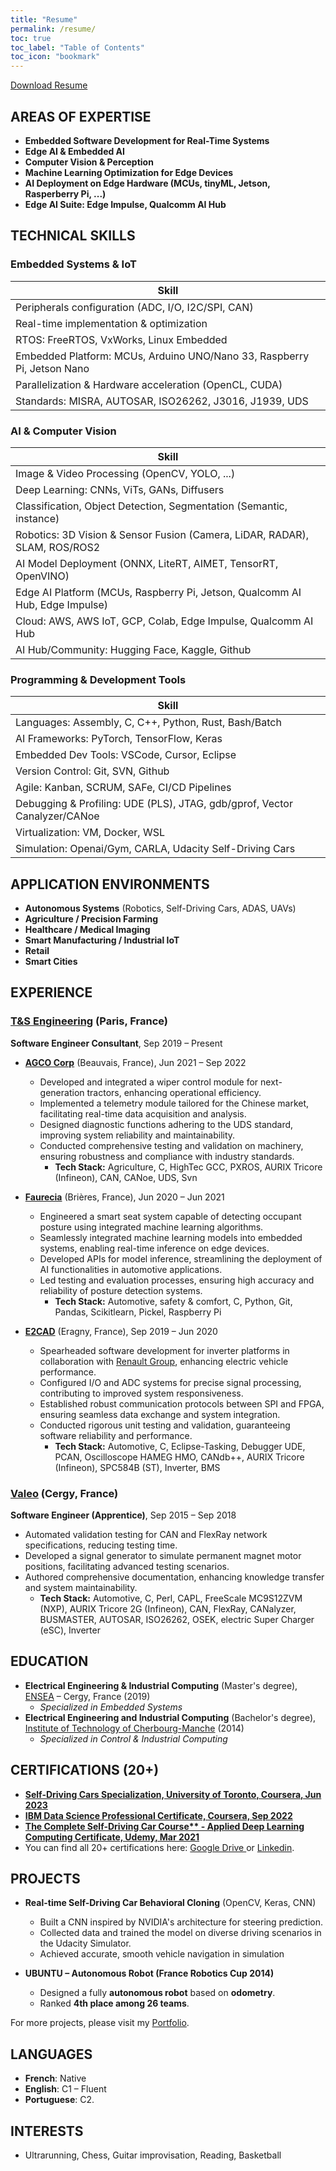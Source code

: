 ```yaml
---
title: "Resume"
permalink: /resume/
toc: true
toc_label: "Table of Contents"
toc_icon: "bookmark"
---
```


[Download Resume](https://drive.google.com/file/d/1im7V4GLQt-rJLweivjVJG4LDQ2mL4lMc/view)

## **AREAS OF EXPERTISE**

- **Embedded Software Development for Real-Time Systems**
- **Edge AI & Embedded AI**
- **Computer Vision & Perception**
- **Machine Learning Optimization for Edge Devices**
- **AI Deployment on Edge Hardware (MCUs, tinyML, Jetson, Rasperberry Pi, ...)**
- **Edge AI Suite: Edge Impulse, Qualcomm AI Hub**

## **TECHNICAL SKILLS**

### **Embedded Systems & IoT**

| Skill |
| ----------------------------------------------- |
| Peripherals configuration (ADC, I/O, I2C/SPI, CAN) |
| Real-time implementation & optimization |
| RTOS: FreeRTOS, VxWorks, Linux Embedded |
| Embedded Platform: MCUs, Arduino UNO/Nano 33, Raspberry Pi, Jetson Nano|
| Parallelization & Hardware acceleration (OpenCL, CUDA) |
| Standards: MISRA, AUTOSAR, ISO26262, J3016, J1939, UDS|

### **AI & Computer Vision**

| Skill |
| ------------------------------------------------------ |
| Image & Video Processing (OpenCV, YOLO, ...) |
| Deep Learning: CNNs, ViTs, GANs, Diffusers |
| Classification, Object Detection, Segmentation (Semantic, instance)|
| Robotics: 3D Vision & Sensor Fusion (Camera, LiDAR, RADAR), SLAM, ROS/ROS2|
| AI Model Deployment (ONNX, LiteRT, AIMET, TensorRT, OpenVINO) |
| Edge AI Platform (MCUs, Raspberry Pi, Jetson, Qualcomm AI Hub, Edge Impulse) |
| Cloud: AWS, AWS IoT, GCP, Colab, Edge Impulse, Qualcomm AI Hub|
| AI Hub/Community: Hugging Face, Kaggle, Github|

### **Programming & Development Tools**

| Skill |
| ---------------------------------------- |
| Languages: Assembly, C, C++, Python, Rust, Bash/Batch |
| AI Frameworks: PyTorch, TensorFlow, Keras |
| Embedded Dev Tools: VSCode, Cursor, Eclipse|
| Version Control: Git, SVN, Github |
| Agile: Kanban, SCRUM, SAFe, CI/CD Pipelines |
| Debugging & Profiling: UDE (PLS), JTAG, gdb/gprof, Vector Canalyzer/CANoe |
| Virtualization: VM, Docker, WSL|
| Simulation: Openai/Gym, CARLA, Udacity Self-Driving Cars |

## **APPLICATION ENVIRONMENTS**

- **Autonomous Systems** (Robotics, Self-Driving Cars, ADAS, UAVs)
- **Agriculture / Precision Farming**
- **Healthcare / Medical Imaging**
- **Smart Manufacturing / Industrial IoT**
- **Retail**
- **Smart Cities**

## **EXPERIENCE**

### **[T&S Engineering](https://www.technologyandstrategy.com/en/)** (Paris, France)

**Software Engineer Consultant**, Sep 2019 – Present

- **[AGCO Corp](https://www.agcocorp.fr/)** (Beauvais, France), Jun 2021 – Sep 2022
  - Developed and integrated a wiper control module for next-generation tractors, enhancing operational efficiency.
  - Implemented a telemetry module tailored for the Chinese market, facilitating real-time data acquisition and analysis.
  - Designed diagnostic functions adhering to the UDS standard, improving system reliability and maintainability.
  - Conducted comprehensive testing and validation on machinery, ensuring robustness and compliance with industry standards.
    - **Tech Stack:** Agriculture, C, HighTec GCC, PXROS, AURIX Tricore (Infineon), CAN, CANoe, UDS, Svn

- **[Faurecia](<https://www.faurecia.com/en/)>)** (Brières, France), Jun 2020 – Jun 2021
  - Engineered a smart seat system capable of detecting occupant posture using integrated machine learning algorithms.
  - Seamlessly integrated machine learning models into embedded systems, enabling real-time inference on edge devices.
  - Developed APIs for model inference, streamlining the deployment of AI functionalities in automotive applications.
  - Led testing and evaluation processes, ensuring high accuracy and reliability of posture detection systems.
    - **Tech Stack:** Automotive, safety & comfort, C, Python, Git, Pandas, Scikitlearn, Pickel, Raspberry Pi

- **[E2CAD](https://e2-cad.com/en/)** (Eragny, France), Sep 2019 – Jun 2020
  - Spearheaded software development for inverter platforms in collaboration with [Renault Group](https://www.renaultgroup.com/en/), enhancing electric vehicle performance.
  - Configured I/O and ADC systems for precise signal processing, contributing to improved system responsiveness.
  - Established robust communication protocols between SPI and FPGA, ensuring seamless data exchange and system integration.
  - Conducted rigorous unit testing and validation, guaranteeing software reliability and performance.
    - **Tech Stack:** Automotive, C, Eclipse-Tasking, Debugger UDE, PCAN, Oscilloscope HAMEG HMO, CANdb++, AURIX Tricore (Infineon), SPC584B (ST), Inverter, BMS

### **[Valeo](https://www.valeo.com/en/)** (Cergy, France)

**Software Engineer (Apprentice)**, Sep 2015 – Sep 2018

- Automated validation testing for CAN and FlexRay network specifications, reducing testing time.
- Developed a signal generator to simulate permanent magnet motor positions, facilitating advanced testing scenarios.
- Authored comprehensive documentation, enhancing knowledge transfer and system maintainability.
  - **Tech Stack:** Automotive, C, Perl, CAPL, FreeScale MC9S12ZVM (NXP), AURIX Tricore 2G (Infineon), CAN, FlexRay, CANalyzer, BUSMASTER, AUTOSAR, ISO26262, OSEK, electric Super Charger (eSC), Inverter

## **EDUCATION**

- **Electrical Engineering & Industrial Computing** (Master's degree), [ENSEA](https://www.ensea.fr/en) – Cergy, France (2019)
  - *Specialized in Embedded Systems*
- **Electrical Engineering and Industrial Computing** (Bachelor's degree), [Institute of Technology of Cherbourg-Manche](https://uniform.unicaen.fr/catalogue/formation/but/6763-bachelor-universitaire-de-technologie-genie-electrique-et-informatique-industrielle?lang=en) (2014)
  - *Specialized in Control & Industrial Computing*

## **CERTIFICATIONS (20+)**

- **[Self-Driving Cars Specialization, University of Toronto, Coursera, Jun 2023](https://coursera.org/share/600753f1d55bf984d95fc15e957d626a)**
- **[IBM Data Science Professional Certificate, Coursera, Sep 2022](https://www.coursera.org/account/accomplishments/professional-cert/GRC4DCMSV5PH?utm_source=link&utm_medium=certificate&utm_content=cert_image&utm_campaign=pdf_header_button&utm_product=prof)**
- **[The Complete Self-Driving Car Course** - Applied Deep Learning Computing Certificate, Udemy, Mar 2021](https://www.udemy.com/certificate/UC-738156af-8b44-419b-8222-db8cf3d8ea7a/)**
- You can find all 20+ certifications here: [Google Drive ](https://drive.google.com/drive/folders/1KIWhBXtuVrTHCKToXmvvC7Zax_PJ5Pf_?usp=sharing) or [Linkedin](https://www.linkedin.com/in/afonso-diela/details/certifications/). 


## **PROJECTS**
- **Real-time Self-Driving Car Behavioral Cloning** (OpenCV, Keras, CNN)
    - Built a CNN inspired by NVIDIA's architecture for steering prediction.
    - Collected data and trained the model on diverse driving scenarios in the Udacity Simulator.
    - Achieved accurate, smooth vehicle navigation in simulation 

- **UBUNTU – Autonomous Robot (France Robotics Cup 2014)**
  - Designed a fully **autonomous robot** based on **odometry**.
  - Ranked **4th place among 26 teams**.

<p>For more projects, please visit my <a href="https://afondiel.github.io/portfolio/">Portfolio</a>.</p>

## **LANGUAGES**
- **French**: Native
- **English**: C1 – Fluent
- **Portuguese**: C2.

## **INTERESTS**
- Ultrarunning, Chess, Guitar improvisation, Reading, Basketball
